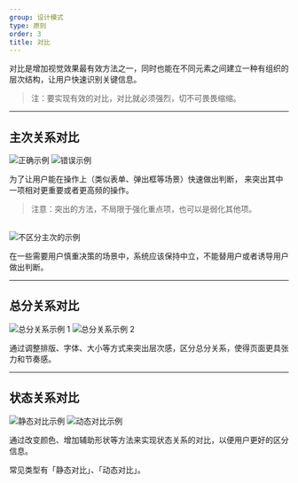 ```yaml
---
group: 设计模式
type: 原则
order: 3
title: 对比
---
```


对比是增加视觉效果最有效方法之一，同时也能在不同元素之间建立一种有组织的层次结构，让用户快速识别关键信息。

> 注：要实现有效的对比，对比就必须强烈，切不可畏畏缩缩。

---

## 主次关系对比

<ImagePreview>
<img class="preview-img good" alt="正确示例" src="https://gw.alipayobjects.com/zos/rmsportal/DXDSNzVmrVwVRJCTyaTH.png">
<img class="preview-img bad" alt="错误示例" src="https://gw.alipayobjects.com/zos/rmsportal/tMlELOuJrJrrYtTAbnlu.png">
</ImagePreview>

为了让用户能在操作上（类似表单、弹出框等场景）快速做出判断， 来突出其中一项相对更重要或者更高频的操作。

> 注意：突出的方法，不局限于强化重点项，也可以是弱化其他项。

<br>

<ImagePreview>
<img class="preview-img" alt="不区分主次的示例" description="「通过」和「驳回」都使用次按钮，系统保持中立。" src="https://gw.alipayobjects.com/zos/rmsportal/gniiMTPEHagxaelGBjAe.png">
</ImagePreview>

在一些需要用户慎重决策的场景中，系统应该保持中立，不能替用户或者诱导用户做出判断。

---

## 总分关系对比

<ImagePreview>
<img class="preview-img" alt="总分关系示例 1" src="https://gw.alipayobjects.com/zos/rmsportal/mGCufzQKHZvViwxAVPPY.png">
</ImagePreview>

<ImagePreview>
<img class="preview-img" alt="总分关系示例 2" src="https://gw.alipayobjects.com/zos/rmsportal/vQrVvLzKbGXbZotcaMVg.png">
</ImagePreview>

通过调整排版、字体、大小等方式来突出层次感，区分总分关系，使得页面更具张力和节奏感。

---

## 状态关系对比

<ImagePreview>
<img class="preview-img" alt="静态对比示例" description="用不同颜色点，来表明不同状态。" src="https://gw.alipayobjects.com/zos/rmsportal/PMVYKxaLBApJFyXAxkHy.png">
</ImagePreview>

<ImagePreview>
<img class="preview-img" alt="动态对比示例" description="鼠标悬停时，该项和其他项呈现出明显不同的视觉效果，响应用户操作。" src="https://gw.alipayobjects.com/zos/rmsportal/WXNjOhgQDMnNoieFrFMP.png">
</ImagePreview>

通过改变颜色、增加辅助形状等方法来实现状态关系的对比，以便用户更好的区分信息。

常见类型有「静态对比」、「动态对比」。
